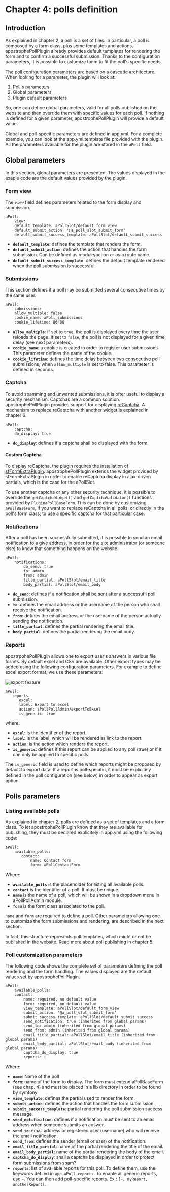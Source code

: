 # Chapter 4: polls definition

## Introduction

As explained in chapter 2, a poll is a set of files. In particular, a poll is composed by a form class, plus some templates and actions. apostrophePollPlugin already provides default templates for rendering the form and to confirm a successful submission. Thanks to the configuration parameters, it is possible to customize them to fit the poll's specific needs.

The poll configuration parameters are based on a cascade architecture. When looking for a parameter, the plugin will look at:

1.   Poll's parameters
2.   Global parameters
3.   Plugin default parameters

So, one can define global parameters, valid for all polls published on the website and then override them with specific values for each poll. If nothing is defined for a given parameter, apostrophePollPlugin will provide a default value.

Global and poll-specific parameters are defined in app.yml. For a complete example, you can look at the app.yml.template file provided with the plugin. All the parameters available for the plugin are stored in the `aPoll` field.



## Global parameters

In this section, global parameters are presented. The values displayed in the exaple code are the default values provided by the plugin.

### Form view

The `view` field defines parameters related to the form display and submission.

	aPoll:
	    view:
		default_template: aPollSlot/default_form_view
		default_submit_action: '@a_poll_slot_submit_form'
		default_submit_success_template: aPollSlot/default_submit_success


* **`default_template`**: defines the template that renders the form. 
* **`default_submit_action`**: defines the action that handles the form submission. Can be defined as module/action or as a route name.
* **`default_submit_success_template`**: defines the default template rendered when the poll submission is successful.

### Submissions

This section defines if a poll may be submitted several consecutive times by the same user. 

	aPoll:
	    submissions:
		allow_multiple: false
		cookie_name: aPoll_submissions
		cookie_lifetime: 86400

* **`allow_multiple`**: if set to `true`, the poll is displayed every time the user reloads the page. If set to `false`, the poll is not displayed for a given time delay (see next parameters).
* **`cookie_name`**: a cookie is created in order to register user submissions. This parameter defines the name of the cookie.
* **`cookie_lifetime`**: defines the time delay between two consecutive poll submissions, when `allow_multiple` is set to false. This parameter is defined in seconds.

### Captcha

To avoid spamming and unwanted submissions, it is ofter useful to display a security mechanism. Captchas are a common solution. apostrophePollPlugin provides support for displaying [reCaptcha](http://www.google.com/recaptcha). A mechanism to replace reCaptcha with another widget is explained in chapter 6.

	aPoll:
	    captcha:
		do_display: true

* **`do_display`**: defines if a captcha shall be displayed with the form.

#### Custom Captcha
 
To display reCaptcha, the plugin requires the installation of [sfFormExtraPlugin](http://www.symfony-project.org/plugins/sfFormExtraPlugin "sfFormExtra"). apostrophePollPlugin extends the widget provided by sfFormExtraPlugin in order to enable reCaptcha display in ajax-driven partials, which is the case for the aPollSlot.

To use another captcha or any other security technique, it is possible to override the `getCaptchaWidget()` and `getCaptchaValidator()` functions provided by `PluginaPollBaseForm`. This can be done by customizing `aPollBaseForm`, if you want to replace reCaptcha in all polls, or directly in the poll's form class, to use a specific captcha for that particular case.




### Notifications

After a poll has been successfully submitted, it is possible to send an email notification to a give address, in order for the site administrator (or someone else) to know that something happens on the website.

	aPoll:
	    notifications:
			do_send: true
			to: admin
			from: admin
			title_partial: aPollSlot/email_title
			body_partial: aPollSlot/email_body

* **`do_send`**: defines if a notification shall be sent after a successufll poll submission.
* **`to`**: defines the email address or the username of the person who shall receive the notification.
* **`from`**: defines the email address or the username of the person actually sending the notification.
* **`title_partial`**: defines the partial rendering the email title.
* **`body_partial`**: defines the partial rendering the email body.


### Reports

apostrpohePollPlugin allows one to export user's answers in various file formts. By default excel and CSV are available. Other export types may be added using the following configuration parameters. For example to define excel export format, we use these parameters:

![export feature](images/export.png "Export feature")


	aPoll:  
	   reports:  
	      excel:  
		  label: Export to excel     
		  action: aPollPollAdmin/exportToExcel  
		  is_generic: true  


where:

* **`excel`**: is the identifier of the report.
* **`label`**: is the label, which will be rendered as link to the report.
* **`action`**: is the action which renders the report.
* **`is_generic`**: defines if this report can be applied to any poll (true) or if it can only be applied to specific polls.

The `is_generic` field is used to define which reports might be proposed by default to export data. If a report is poll-specific, it must be explicitely defined in the poll configuration (see below) in order to appear as export option.

## Polls parameters

### Listing available polls

As explained in chapter 2, polls are defined as a set of templates and a form class. To let apostrophePollPlugin know that they are available for publishing, they must be declared explicitely in app.yml using the following code:

	aPoll:
	    available_polls:
		   contact:
		       name: Contact form
		       form: aPollContactForm

Where:

* **`available_polls`** is the placeholder for listing all available polls.
* **`contact`** is the identifier of a poll. It must be unique.
* **`name`** is the name of a poll, which will be shown in a dropdown menu in aPollPollAdmin module.
* **`form`** is the form class associated to the poll.

`name` and `form` are required to define a poll. Other parameters allowing one to customize the form submissions and rendering, are described in the next section.

In fact, this structure represents poll templates, which might or not be published in the website. Read more about poll publishing in chapter 5.

### Poll customization parameters

The following code shows the complete set of parameters defining the poll rendering and the form handling. The values displayed are the default values set by apostrophePollPlugin.

	aPoll:
	    available_polls:
		contact:
			name: required, no default value
			form: required, no default value
			view_template: aPollSlot/default_form_view
			submit_action: '@a_poll_slot_submit_form'
			submit_success_template: aPollSlot/default_submit_success
			send_notification: true (inherited from global params)
			send_to: admin (inherited from global params)
			send_from: admin (inherited from global params)
			email_title_partial: aPollSlot/email_title (inherited from global params)
			email_body_partial: aPollSlot/email_body (inherited from global params)
			captcha_do_display: true
			reports: ~
    

Where:

* **`name`**: Name of the poll
* **`form`**: name of the form to display. The form must extend aPollBaseForm (see chap. 4) and must be placed in a lib directory in order to be found by symfony
* **`view_template`**: defines the partial used to render the form.
* **`submit_action`**: defines the action that handles the form submission.
* **`submit_success_template`**: partial rendering the poll submission success message.
* **`send_notification`**: defines if a notification must be sent to an email address when someone submits an answer.
* **`send_to`**: email address or registered user (username) who will receive the email notification.
* **`send_from`**: defines the sender (email or user) of the notification.
* **`email_title_partial`**: name of the partial rendering the title of the email.
* **`email_body_partial`**: name of the partial rendering  the body of the email.
* **`captcha_do_display`**: shall a captcha be displayed in order to protect form submissions from spam?
* **`reports`**: list of available reports for this poll. To define them, use the keywords defiled in `app_aPoll_reports`. To enable all generic reports, use `~`. You can then add poll-specific reports. Ex.: `[~, myReport, anotherReport]`.
